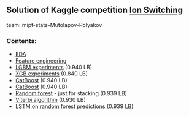 ## Solution of Kaggle competition [Ion Switching](https://www.kaggle.com/c/liverpool-ion-switching)

team: mipt-stats-Mutolapov-Polyakov

### Contents:

* [EDA](https://github.com/polgrisha/IonSwitchingKaggle/blob/master/analytics/1_EDA.ipynb)
* [Feature engineering](https://github.com/polgrisha/IonSwitchingKaggle/blob/master/analytics/2_feature_engineering.ipynb)
* [LGBM experiments](https://github.com/polgrisha/IonSwitchingKaggle/blob/master/classic_ml_experiments/3_LGBM_exps.ipynb) (0.940 LB)
* [XGB experiments](https://github.com/polgrisha/IonSwitchingKaggle/blob/master/classic_ml_experiments/4_XGB_exps.ipynb) (0.840 LB)
* [CatBoost](https://github.com/polgrisha/IonSwitchingKaggle/blob/master/classic_ml_experiments/model_3_catboost.ipynb) (0.940 LB)
* [CatBoost](https://github.com/polgrisha/IonSwitchingKaggle/blob/master/classic_ml_experiments/model_3_catboost.ipynb) (0.940 LB)
* [Random forest](https://github.com/polgrisha/IonSwitchingKaggle/blob/master/classic_ml_experiments/6_RandomForest.ipynb) - just for stacking (0.939 LB)
* [Viterbi algorithm](https://github.com/polgrisha/IonSwitchingKaggle/blob/master/Viterbi.ipynb) (0.930 LB)
* [LSTM on random forest predictions](https://github.com/polgrisha/IonSwitchingKaggle/blob/master/LSTM_stacking.ipynb) (0.939 LB)
